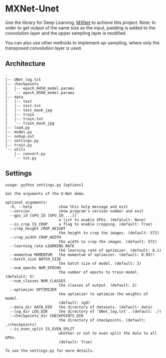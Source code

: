 # MXNet-Unet
Use the library for Deep Learning, [MXNet](http://mxnet.incubator.apache.org/) to achieve this project.
Note: In order to get output of the same size as the input, padding is added to the convolution layer 
and the upper sampling layer is modified. 

You can also use other methods to implement up-sampling, where only the transposed convolution layer is used.

## Architecture
```
·
|-- UNet_log.txt
|-- checkpoints
|   |-- epoch_0450_model.params
|   `-- epoch_0500_model.params
|-- data
|   |-- test
|   |-- test.txt
|   |-- test_mask_jpg
|   |-- train
|   |-- train.txt
|   `-- train_mask_jpg
|-- load.py
|-- model.py
|-- nohup.out
|-- settings.py
|-- train.py
`-- utils
    |-- convert.py
    `-- txt.py
```
## Settings
```
usage: python settings.py [options]

Set the arguments of the U-Net demo.

optional arguments:
  -h, --help            show this help message and exit
  --version             show program's version number and exit
  --gpu_id [GPU_ID [GPU_ID ...]]
                        a list to enable GPUs. (defalult: None)
  --is_crop IS_CROP     a flag to enable cropping. (default: True)
  --crop_height CROP_HEIGHT
                        the height to crop the images. (default: 572)
  --crop_width CROP_WIDTH
                        the width to crop the images. (default: 572)
  --learning_rate LEARNING_RATE
                        the learning rate of optimizer. (default: 0.1)
  --momentum MOMENTUM   the momentum of optimizer. (default: 0.99))
  --batch_size BATCH_SIZE
                        the batch size of model. (default: 3)
  --num_epochs NUM_EPOCHS
                        the number of epochs to train model. (defalult: 5)
  --num_classes NUM_CLASSES
                        the classes of output. (default: 2)
  --optimizer OPTIMIZER
                        the optimizer to optimize the weights of model.
                        (default: sgd)
  --data_dir DATA_DIR   the directory of datasets. (default: data)
  --log_dir LOG_DIR     the directory of 'UNet_log.txt'. (default: ./)
  --checkpoints_dir CHECKPOINTS_DIR
                        the directory of checkpoints. (default: ./checkpoints)
  --is_even_split IS_EVEN_SPLIT
                        whether or not to even split the data to all GPUs.
                        (default: True)

To see the settings.py for more details.

```
